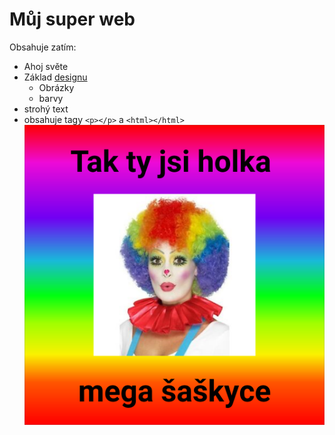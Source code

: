 # Můj super web
Obsahuje zatím:
* Ahoj světe
* Základ [designu](https://cs.wikipedia.org/wiki/Design)
    * Obrázky
    * barvy
* strohý text
* obsahuje tagy ``<p></p>`` a ``<html></html>``
![Šaškyce](saskyce.png)


